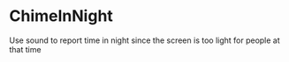 ChimeInNight
============

Use sound to report time in night since the screen is too light for people at that time
